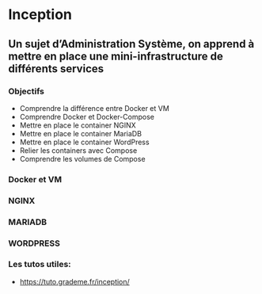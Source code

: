 # Inception
 ## Un sujet d’Administration Système, on apprend à mettre en place une mini-infrastructure de différents services
 ### Objectifs
 - Comprendre la différence entre Docker et VM
 - Comprendre Docker et Docker-Compose
 - Mettre en place le container NGINX
 - Mettre en place le container MariaDB
 - Mettre en place le container WordPress
 - Relier les containers avec Compose
 - Comprendre les volumes de Compose
 ### Docker et VM

 ### NGINX
 
 ### MARIADB
 
 ### WORDPRESS
 
### Les tutos utiles:
- https://tuto.grademe.fr/inception/
